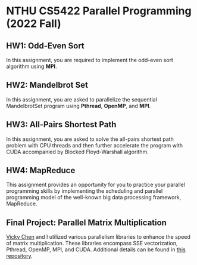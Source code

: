 # NTHU CS5422 Parallel Programming (2022 Fall)

## HW1: Odd-Even Sort

In this assignment, you are required to implement the odd-even sort algorithm using **MPI**.

## HW2: Mandelbrot Set

In this assignment, you are asked to parallelize the sequential MandelbrotSet program using **Pthread**, **OpenMP**, and **MPI**.

## HW3: All-Pairs Shortest Path

In this assignment, you are asked to solve the all-pairs shortest path problem with CPU threads and then further accelerate the program with CUDA accompanied by Blocked Floyd-Warshall algorithm.

## HW4: MapReduce

This assignment provides an opportunity for you to practice your parallel programming skills by implementing the scheduling and parallel programming model of the well-known big data processing framework, MapReduce.

## Final Project: Parallel Matrix Multiplication

[Vicky Chen](https://github.com/vickychen928) and I utilized various parallelism libraries to enhance the speed of matrix multiplication. These libraries encompass SSE vectorization, Pthread, OpenMP, MPI, and CUDA. Additional details can be found in [this repository](https://github.com/curry0622/Parallel-Matrix-Multiplication).
